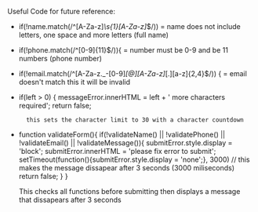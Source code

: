 Useful Code for future reference:

- if(!name.match(/^[A-Za-z]*\s{1}[A-Za-z]*$/)) = name does not include letters, one space and more letters (full name)

- if(!phone.match(/^[0-9]{11}$/)){ = number must be 0-9 and be 11 numbers (phone number)

- if(!email.match(/^[A-Za-z\._\-[0-9]*[@][A-Za-z]*[\.][a-z]{2,4}$/)) { = email doesn't match this it will be invalid

- if(left > 0) {
        messageError.innerHTML = left + ' more characters required';
        return false;

        this sets the character limit to 30 with a character countdown


-  function validateForm(){
    if(!validateName() || !validatePhone() || !validateEmail() || !validateMessage()){
        submitError.style.display = 'block';
        submitError.innerHTML = 'please fix error to submit';
        setTimeout(function(){submitError.style.display = 'none';}, 3000) // this makes the message dissapear after 3 seconds (3000 miliseconds)
        return false;
    }
}

    This checks all functions before submitting then displays a message that dissapears after 3 seconds